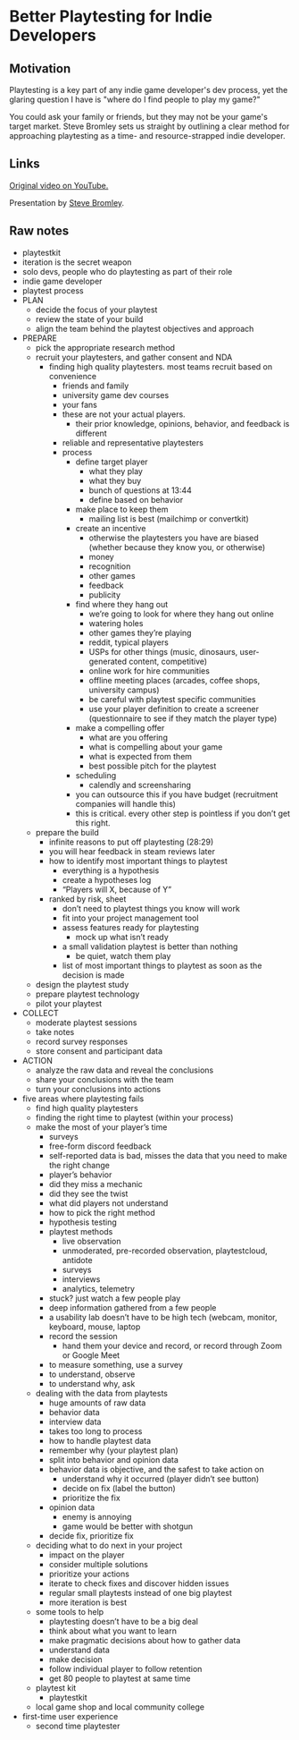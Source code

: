 # Better Playtesting for Indie Developers

## Motivation

Playtesting is a key part of any indie game developer's dev process, yet the glaring question I have is "where do I find people to play my game?"

You could ask your family or friends, but they may not be your game's target market. Steve Bromley sets us straight by outlining a clear method for approaching playtesting as a time- and resource-strapped indie developer.

## Links

[Original video on YouTube.](https://www.youtube.com/watch?v=KE3ajiVoTdY)

Presentation by [Steve Bromley](https://www.stevebromley.com/blog/).

## Raw notes

- playtestkit
- iteration is the secret weapon
- solo devs, people who do playtesting as part of their role
- indie game developer
- playtest process
- PLAN
    - decide the focus of your playtest
    - review the state of your build
    - align the team behind the playtest objectives and approach
- PREPARE
    - pick the appropriate research method
    - recruit your playtesters, and gather consent and NDA
        - finding high quality playtesters. most teams recruit based on convenience
            - friends and family
            - university game dev courses
            - your fans
            - these are not your actual players.
                - their prior knowledge, opinions, behavior, and feedback is different
            - reliable and representative playtesters
            - process
                - define target player
                    - what they play
                    - what they buy
                    - bunch of questions at 13:44
                    - define based on behavior
                - make place to keep them
                    - mailing list is best (mailchimp or convertkit)
                - create an incentive
                    - otherwise the playtesters you have are biased (whether because they know you, or otherwise)
                    - money
                    - recognition
                    - other games
                    - feedback
                    - publicity
                - find where they hang out
                    - we’re going to look for where they hang out online
                    - watering holes
                    - other games they’re playing
                    - reddit, typical players
                    - USPs for other things (music, dinosaurs, user-generated content, competitive)
                    - online work for hire communities
                    - offline meeting places (arcades, coffee shops, university campus)
                    - be careful with playtest specific communities
                    - use your player definition to create a screener (questionnaire to see if they match the player type)
                - make a compelling offer
                    - what are you offering
                    - what is compelling about your game
                    - what is expected from them
                    - best possible pitch for the playtest
                - scheduling
                    - calendly and screensharing
                - you can outsource this if you have budget (recruitment companies will handle this)
                - this is critical. every other step is pointless if you don’t get this right.
    - prepare the build
        - infinite reasons to put off playtesting (28:29)
        - you will hear feedback in steam reviews later
        - how to identify most important things to playtest
            - everything is a hypothesis
            - create a hypotheses log
            - “Players will X, because of Y”
        - ranked by risk, sheet
            - don’t need to playtest things you know will work
            - fit into your project management tool
            - assess features ready for playtesting
                - mock up what isn’t ready
            - a small validation playtest is better than nothing
                - be quiet, watch them play
            - list of most important things to playtest as soon as the decision is made
    - design the playtest study
    - prepare playtest technology
    - pilot your playtest
- COLLECT
    - moderate playtest sessions
    - take notes
    - record survey responses
    - store consent and participant data
- ACTION
    - analyze the raw data and reveal the conclusions
    - share your conclusions with the team
    - turn your conclusions into actions
- five areas where playtesting fails
    - find high quality playtesters
    - finding the right time to playtest (within your process)
    - make the most of your player’s time
        - surveys
        - free-form discord feedback
        - self-reported data is bad, misses the data that you need to make the right change
        - player’s behavior
        - did they miss a mechanic
        - did they see the twist
        - what did players not understand
        - how to pick the right method
        - hypothesis testing
        - playtest methods
            - live observation
            - unmoderated, pre-recorded observation, playtestcloud, antidote
            - surveys
            - interviews
            - analytics, telemetry
        - stuck? just watch a few people play
        - deep information gathered from a few people
        - a usability lab doesn’t have to be high tech (webcam, monitor, keyboard, mouse, laptop
        - record the session
            - hand them your device and record, or record through Zoom or Google Meet
        - to measure something, use a survey
        - to understand, observe
        - to understand why, ask
    - dealing with the data from playtests
        - huge amounts of raw data
        - behavior data
        - interview data
        - takes too long to process
        - how to handle playtest data
        - remember why (your playtest plan)
        - split into behavior and opinion data
        - behavior data is objective, and the safest to take action on
            - understand why it occurred (player didn’t see button)
            - decide on fix (label the button)
            - prioritize the fix
        - opinion data
            - enemy is annoying
            - game would be better with shotgun
        - decide fix, prioritize fix
    - deciding what to do next in your project
        - impact on the player
        - consider multiple solutions
        - prioritize your actions
        - iterate to check fixes and discover hidden issues
        - regular small playtests instead of one big playtest
        - more iteration is best
    - some tools to help
        - playtesting doesn’t have to be a big deal
        - think about what you want to learn
        - make pragmatic decisions about how to gather data
        - understand data
        - make decision
        - follow individual player to follow retention
        - get 80 people to playtest at same time
    - playtest kit
        - playtestkit
    - local game shop and local community college
- first-time user experience
    - second time playtester

